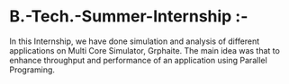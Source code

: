 # B.-Tech.-Summer-Internship :-

 In this Internship, we have done simulation and analysis of different applications on Multi Core Simulator, Grphaite. 
 The main idea was that to enhance throughput and performance of an application using Parallel Programing. 
